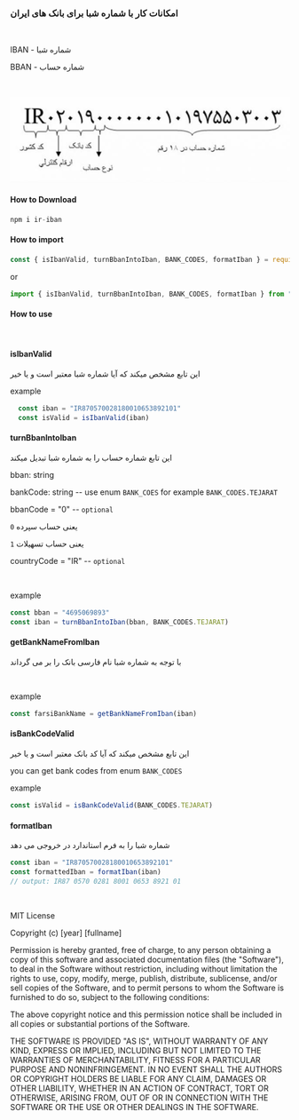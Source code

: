 ### امکانات کار با شماره شبا برای بانک های ایران

<br >

IBAN - شماره شبا

BBAN - شماره حساب

<br >

![image of structure of IBAN number](./OfficebazSheba.jpg)

#### How to Download
```js
npm i ir-iban
```

#### How to import
```js
const { isIbanValid, turnBbanIntoIban, BANK_CODES, formatIban } = require('ir-iban')
```

or

```js
import { isIbanValid, turnBbanIntoIban, BANK_CODES, formatIban } from "ir-iban"
```

#### How to use
<br >

#### isIbanValid
این تابع مشخص میکند که آیا شماره شبا معتبر است و یا خیر

example
```js
  const iban = "IR870570028180010653892101"
  const isValid = isIbanValid(iban)
```

#### turnBbanIntoIban
این تابع شماره حساب را به شماره شبا تبدیل میکند

bban: string

bankCode: string -- use enum `BANK_COES` for example `BANK_CODES.TEJARAT`

bbanCode = "0" -- `optional`

`0` یعنی حساب سپرده

`1` یعنی حساب تسهیلات

countryCode = "IR" -- `optional`

<br >

example
```js
const bban = "4695069893"
const iban = turnBbanIntoIban(bban, BANK_CODES.TEJARAT)
```

#### getBankNameFromIban
با توجه به شماره شبا نام فارسی بانک را بر می گرداند

<br >

example
```js
const farsiBankName = getBankNameFromIban(iban)
```

#### isBankCodeValid
این تابع مشخص میکند که آیا کد بانک معتبر است و یا خیر

you can get bank codes from enum `BANK_CODES`

example

```js
const isValid = isBankCodeValid(BANK_CODES.TEJARAT)
```

#### formatIban
شماره شبا را به فرم استاندارد در خروجی می دهد

```js
const iban = "IR870570028180010653892101"
const formattedIban = formatIban(iban)
// output: IR87 0570 0281 8001 0653 8921 01 
```

<br >

MIT License

Copyright (c) [year] [fullname]

Permission is hereby granted, free of charge, to any person obtaining a copy
of this software and associated documentation files (the "Software"), to deal
in the Software without restriction, including without limitation the rights
to use, copy, modify, merge, publish, distribute, sublicense, and/or sell
copies of the Software, and to permit persons to whom the Software is
furnished to do so, subject to the following conditions:

The above copyright notice and this permission notice shall be included in all
copies or substantial portions of the Software.

THE SOFTWARE IS PROVIDED "AS IS", WITHOUT WARRANTY OF ANY KIND, EXPRESS OR
IMPLIED, INCLUDING BUT NOT LIMITED TO THE WARRANTIES OF MERCHANTABILITY,
FITNESS FOR A PARTICULAR PURPOSE AND NONINFRINGEMENT. IN NO EVENT SHALL THE
AUTHORS OR COPYRIGHT HOLDERS BE LIABLE FOR ANY CLAIM, DAMAGES OR OTHER
LIABILITY, WHETHER IN AN ACTION OF CONTRACT, TORT OR OTHERWISE, ARISING FROM,
OUT OF OR IN CONNECTION WITH THE SOFTWARE OR THE USE OR OTHER DEALINGS IN THE
SOFTWARE.